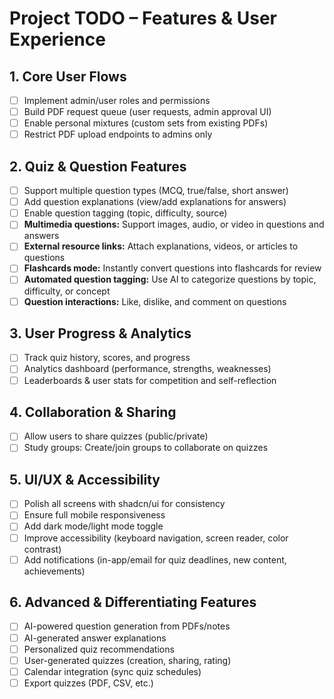# Project TODO – Features & User Experience

## 1. Core User Flows
- [ ] Implement admin/user roles and permissions
- [ ] Build PDF request queue (user requests, admin approval UI)
- [ ] Enable personal mixtures (custom sets from existing PDFs)
- [ ] Restrict PDF upload endpoints to admins only

## 2. Quiz & Question Features
- [ ] Support multiple question types (MCQ, true/false, short answer)
- [ ] Add question explanations (view/add explanations for answers)
- [ ] Enable question tagging (topic, difficulty, source)
- [ ] **Multimedia questions:** Support images, audio, or video in questions and answers
- [ ] **External resource links:** Attach explanations, videos, or articles to questions
- [ ] **Flashcards mode:** Instantly convert questions into flashcards for review
- [ ] **Automated question tagging:** Use AI to categorize questions by topic, difficulty, or concept
- [ ] **Question interactions:** Like, dislike, and comment on questions

## 3. User Progress & Analytics
- [ ] Track quiz history, scores, and progress
- [ ] Analytics dashboard (performance, strengths, weaknesses)
- [ ] Leaderboards & user stats for competition and self-reflection

## 4. Collaboration & Sharing
- [ ] Allow users to share quizzes (public/private)
- [ ] Study groups: Create/join groups to collaborate on quizzes

## 5. UI/UX & Accessibility
- [ ] Polish all screens with shadcn/ui for consistency
- [ ] Ensure full mobile responsiveness
- [ ] Add dark mode/light mode toggle
- [ ] Improve accessibility (keyboard navigation, screen reader, color contrast)
- [ ] Add notifications (in-app/email for quiz deadlines, new content, achievements)

## 6. Advanced & Differentiating Features
- [ ] AI-powered question generation from PDFs/notes
- [ ] AI-generated answer explanations
- [ ] Personalized quiz recommendations
- [ ] User-generated quizzes (creation, sharing, rating)
- [ ] Calendar integration (sync quiz schedules)
- [ ] Export quizzes (PDF, CSV, etc.)
